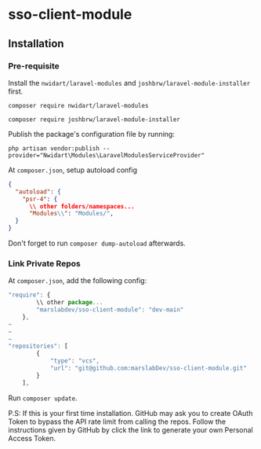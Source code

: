 # sso-client-module

## Installation

### Pre-requisite

Install the `nwidart/laravel-modules` and `joshbrw/laravel-module-installer` first.
```
composer require nwidart/laravel-modules
```
```
composer require joshbrw/laravel-module-installer
```
Publish the package's configuration file by running:
```
php artisan vendor:publish --provider="Nwidart\Modules\LaravelModulesServiceProvider"
```
At `composer.json`, setup autoload config
```json
{
  "autoload": {
    "psr-4": {
      \\ other folders/namespaces...
      "Modules\\": "Modules/",
  }
}
```
Don't forget to run `composer dump-autoload` afterwards.


### Link Private Repos

At `composer.json`, add the following config:
```javascript
"require": {
        \\ other package...
        "marslabdev/sso-client-module": "dev-main"
    },
~
~
~
"repositories": [
        {
            "type": "vcs",
            "url": "git@github.com:marslabDev/sso-client-module.git"
        }
    ],
```
Run `composer update`.

P.S: If this is your first time installation. GitHub may ask you to create OAuth Token to bypass the API rate limit from calling the repos. Follow the instructions given by GitHub by click the link to generate your own Personal Access Token.


